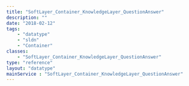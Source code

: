 ```yaml
---
title: "SoftLayer_Container_KnowledgeLayer_QuestionAnswer"
description: ""
date: "2018-02-12"
tags:
    - "datatype"
    - "sldn"
    - "Container"
classes:
    - "SoftLayer_Container_KnowledgeLayer_QuestionAnswer"
type: "reference"
layout: "datatype"
mainService : "SoftLayer_Container_KnowledgeLayer_QuestionAnswer"
---
```

